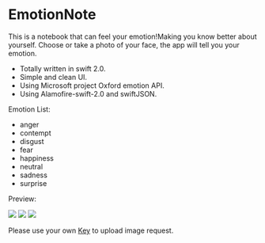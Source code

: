 # EmotionNote
This is a notebook that can feel your emotion!Making you know better about yourself. 
Choose or take a photo of your face, the app will tell you your emotion.

- Totally written in swift 2.0.
- Simple and clean UI.
- Using Microsoft project Oxford emotion API.
- Using Alamofire-swift-2.0 and swiftJSON.

Emotion List:
- anger
- contempt
- disgust
- fear
- happiness
- neutral
- sadness
- surprise

Preview:

<img src = "http://7xle3b.com1.z0.glb.clouddn.com/Simulator%20Screen%20Shot%202015年12月6日%20下午8.10.08.png">
<img src = "http://7xle3b.com1.z0.glb.clouddn.com/emotionNoteFaceEmotion3.jpg">
<img src="http://7xle3b.com1.z0.glb.clouddn.com/emotionNoteFaceEmotion4.jpg">

Please use your own [Key](https://www.projectoxford.ai/#) to upload image request.
      

